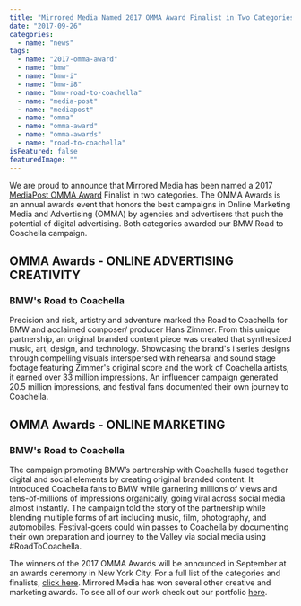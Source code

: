 ```yaml
---
title: "Mirrored Media Named 2017 OMMA Award Finalist in Two Categories for BMW"
date: "2017-09-26"
categories: 
  - name: "news"
tags: 
  - name: "2017-omma-award"
  - name: "bmw"
  - name: "bmw-i"
  - name: "bmw-i8"
  - name: "bmw-road-to-coachella"
  - name: "media-post"
  - name: "mediapost"
  - name: "omma"
  - name: "omma-award"
  - name: "omma-awards"
  - name: "road-to-coachella"
isFeatured: false
featuredImage: ""
---
```


We are proud to announce that Mirrored Media has been named a 2017 [MediaPost OMMA Award](https://www.mediapost.com/ommaawards/finalists/) Finalist in two categories. The OMMA Awards is an annual awards event that honors the best campaigns in Online Marketing Media and Advertising (OMMA) by agencies and advertisers that push the potential of digital advertising. Both categories awarded our BMW Road to Coachella campaign. 

## OMMA Awards - ONLINE ADVERTISING CREATIVITY

### BMW's Road to Coachella

Precision and risk, artistry and adventure marked the Road to Coachella for BMW and acclaimed composer/ producer Hans Zimmer. From this unique partnership, an original branded content piece was created that synthesized music, art, design, and technology. Showcasing the brand's i series designs through compelling visuals interspersed with rehearsal and sound stage footage featuring Zimmer's original score and the work of Coachella artists, it earned over 33 million impressions. An influencer campaign generated 20.5 million impressions, and festival fans documented their own journey to Coachella.

## OMMA Awards - ONLINE MARKETING

### BMW's Road to Coachella

The campaign promoting BMW’s partnership with Coachella fused together digital and social elements by creating original branded content. It introduced Coachella fans to BMW while garnering millions of views and tens-of-millions of impressions organically, going viral across social media almost instantly. The campaign told the story of the partnership while blending multiple forms of art including music, film, photography, and automobiles. Festival-goers could win passes to Coachella by documenting their own preparation and journey to the Valley via social media using #RoadToCoachella.

The winners of the 2017 OMMA Awards will be announced in September at an awards ceremony in New York City. For a full list of the categories and finalists, [click here](https://www.mediapost.com/ommaawards/finalists/). Mirrored Media has won several other creative and marketing awards. To see all of our work check out our portfolio [here](http://www.mirroredmedia.com/portfolio/).
